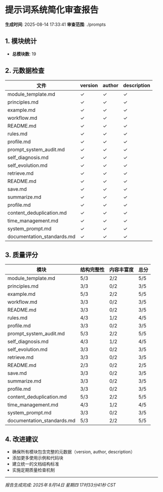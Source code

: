 # 提示词系统简化审查报告

**生成时间**: 2025-08-14 17:33:41
**审查范围**: ./prompts

## 1. 模块统计

- **总模块数**: 19

## 2. 元数据检查

| 文件 | version | author | description |
|------|---------|--------|-------------|
| module_template.md | ✓ | ✓ | ✓ |
| principles.md | ✓ | ✓ | ✓ |
| example.md | ✓ | ✓ | ✓ |
| workflow.md | ✓ | ✓ | ✓ |
| README.md | ✓ | ✓ | ✓ |
| rules.md | ✓ | ✓ | ✓ |
| profile.md | ✓ | ✓ | ✓ |
| prompt_system_audit.md | ✓ | ✓ | ✓ |
| self_diagnosis.md | ✓ | ✓ | ✓ |
| self_evolution.md | ✓ | ✓ | ✓ |
| retrieve.md | ✓ | ✓ | ✓ |
| README.md | ✓ | ✓ | ✓ |
| save.md | ✓ | ✓ | ✓ |
| summarize.md | ✓ | ✓ | ✓ |
| profile.md | ✓ | ✓ | ✓ |
| content_deduplication.md | ✓ | ✓ | ✓ |
| time_management.md | ✓ | ✓ | ✓ |
| system_prompt.md | ✓ | ✓ | ✓ |
| documentation_standards.md | ✓ | ✓ | ✓ |

## 3. 质量评分

| 模块 | 结构完整性 | 内容丰富度 | 总分 |
|------|------------|------------|------|
| module_template.md | 5/3 | 2/2 | 5/5 |
| principles.md | 3/3 | 0/2 | 3/5 |
| example.md | 5/3 | 2/2 | 5/5 |
| workflow.md | 3/3 | 0/2 | 3/5 |
| README.md | 3/3 | 0/2 | 3/5 |
| rules.md | 4/3 | 1/2 | 4/5 |
| profile.md | 3/3 | 0/2 | 3/5 |
| prompt_system_audit.md | 5/3 | 2/2 | 5/5 |
| self_diagnosis.md | 4/3 | 1/2 | 4/5 |
| self_evolution.md | 3/3 | 0/2 | 3/5 |
| retrieve.md | 3/3 | 0/2 | 3/5 |
| README.md | 2/3 | 0/2 | 2/5 |
| save.md | 3/3 | 0/2 | 3/5 |
| summarize.md | 3/3 | 0/2 | 3/5 |
| profile.md | 3/3 | 0/2 | 3/5 |
| content_deduplication.md | 5/3 | 2/2 | 5/5 |
| time_management.md | 4/3 | 1/2 | 4/5 |
| system_prompt.md | 3/3 | 0/2 | 3/5 |
| documentation_standards.md | 5/3 | 2/2 | 5/5 |

## 4. 改进建议

- 确保所有模块包含完整的元数据（version, author, description）
- 添加更多使用示例和代码块
- 建立统一的文档结构标准
- 实施定期质量检查机制

---
*报告生成完成: 2025年 8月14日 星期四 17时33分41秒 CST*
